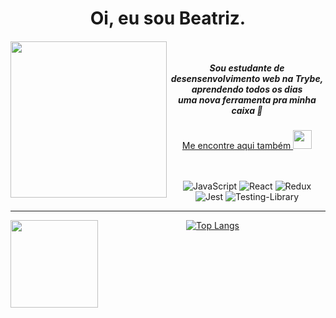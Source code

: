 <h1 align='center'>
  Oi, eu sou Beatriz.

</h1>

<div align="center">
  
<img align="left" src="https://media.giphy.com/media/3og0IAzB7lmOo2q0Ss/giphy.gif" height="250" />

##### <br><br>Sou estudante de desensenvolvimento web na <i>Trybe</i>, <br>aprendendo todos os dias <br> uma nova ferramenta pra minha caixa 🔧<br>
[Me encontre aqui também <img src="https://media.giphy.com/media/HQTYdpx1yhxWpugAi2/giphy.gif" height="30" />](https://linkedin.com/in/fagundesbeatriz)<br><br><br>

![JavaScript](https://img.shields.io/badge/javascript-%23323330.svg?style=for-the-badge&logo=javascript&logoColor=%23F7DF1E)
![React](https://img.shields.io/badge/react-%2320232a.svg?style=for-the-badge&logo=react&logoColor=%2361DAFB)
![Redux](https://img.shields.io/badge/redux-%23593d88.svg?style=for-the-badge&logo=redux&logoColor=white)
![Jest](https://img.shields.io/badge/-jest-%23C21325?style=for-the-badge&logo=jest&logoColor=white)
![Testing-Library](https://img.shields.io/badge/-TestingLibrary-%23E33332?style=for-the-badge&logo=testing-library&logoColor=white)

</div>

---

<div align="center">

<img align="left" src="https://media.giphy.com/media/GPJj5Axw7sEauvWOUb/giphy.gif" height="140" />

  
[![Top Langs](https://github-readme-stats.vercel.app/api/top-langs/?username=btriz&theme=midnight-purple&hide_border=true&layout=compact)](https://github.com/anuraghazra/github-readme-stats)


</div>

<!--
**Btriz/Btriz** is a ✨ _special_ ✨ repository because its `README.md` (this file) appears on your GitHub profile.

Here are some ideas to get you started:

- 🔭 I’m currently working on ...
- 🌱 I’m currently learning ...
- 👯 I’m looking to collaborate on ...
- 🤔 I’m looking for help with ...
- 💬 Ask me about ...
- 📫 How to reach me: ...
- 😄 Pronouns: ...
- ⚡ Fun fact: ...
-->
